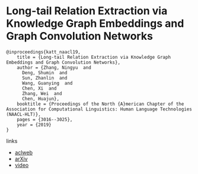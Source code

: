 # Long-tail Relation Extraction via Knowledge Graph Embeddings and Graph Convolution Networks

```
@inproceedings{katt_naacl19,
    title = {Long-tail Relation Extraction via Knowledge Graph Embeddings and Graph Convolution Networks},
    author = {Zhang, Ningyu  and
      Deng, Shumin  and
      Sun, Zhanlin  and
      Wang, Guanying  and
      Chen, Xi  and
      Zhang, Wei  and
      Chen, Huajun},
    booktitle = {Proceedings of the North {A}merican Chapter of the Association for Computational Linguistics: Human Language Technologies (NAACL-HLT)},
    pages = {3016--3025},
    year = {2019}
}
```

links
- [aclweb](https://aclweb.org/anthology/papers/N/N19/N19-1306/)
- [arXiv](https://arxiv.org/abs/1903.01306)
- [video](https://vimeo.com/355830579)
